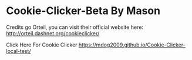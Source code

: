 # Cookie-Clicker-Beta By Mason
Credits go Orteil, you can visit their official website here: http://orteil.dashnet.org/cookieclicker/

Click Here For Cookie Clicker https://mdog2009.github.io/Cookie-Clicker-local-test/
